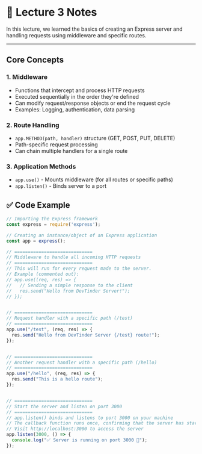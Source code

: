 # 📘 Lecture 3 Notes

In this lecture, we learned the basics of creating an Express server and handling requests using middleware and specific routes.

---
## Core Concepts

### **1. Middleware**
- Functions that intercept and process HTTP requests
- Executed sequentially in the order they're defined
- Can modify request/response objects or end the request cycle
- Examples: Logging, authentication, data parsing

### **2. Route Handling**
- `app.METHOD(path, handler)` structure (GET, POST, PUT, DELETE)
- Path-specific request processing
- Can chain multiple handlers for a single route

### **3. Application Methods**
- `app.use()` - Mounts middleware (for all routes or specific paths)
- `app.listen()` - Binds server to a port


## ✅ Code Example

```js
// Importing the Express framework
const express = require('express');

// Creating an instance/object of an Express application
const app = express();

// =============================
// Middleware to handle all incoming HTTP requests
// =============================
// This will run for every request made to the server.
// Example (commented out):
// app.use((req, res) => {
//   // Sending a simple response to the client
//   res.send("Hello from DevTinder Server!");
// });


// =============================
// Request handler with a specific path (/test)
// =============================
app.use("/test", (req, res) => {
  res.send("Hello from DevTinder Server {/test} route!");
});


// =============================
// Another request handler with a specific path (/hello)
// =============================
app.use("/hello", (req, res) => {
  res.send("This is a hello route");
});


// =============================
// Start the server and listen on port 3000
// =============================
// app.listen() binds and listens to port 3000 on your machine
// The callback function runs once, confirming that the server has started
// Visit http://localhost:3000 to access the server
app.listen(3000, () => {
  console.log("✅ Server is running on port 3000 🚀");
});

```     
